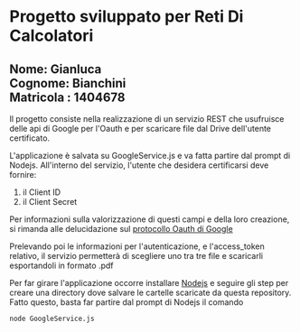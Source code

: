 <H1>Progetto sviluppato per Reti Di Calcolatori</H1>
<H2>Nome: Gianluca<br>
Cognome: Bianchini<br>
Matricola : 1404678</H2>

Il progetto consiste nella realizzazione di un servizio REST che usufruisce delle api di Google per l'Oauth e per scaricare file dal Drive dell'utente certificato.

L'applicazione è salvata su GoogleService.js e va fatta partire dal prompt di Nodejs. All'interno del servizio, l'utente che desidera certificarsi deve fornire:

<ol>
<li> il Client ID</li>
<li> il Client Secret</li>
</ol>

Per informazioni sulla valorizzazione di questi campi e della loro creazione, si rimanda alle delucidazione sul <a href="https://developers.google.com/identity/protocols/OAuth2">protocollo Oauth di Google</a>

Prelevando poi le informazioni per l'autenticazione, e l'access_token relativo, il servizio permetterà di scegliere uno tra tre file e scaricarli esportandoli in formato .pdf


Per far girare l'applicazione occorre installare <a href="https://nodejs.org/en/"> Nodejs<a> e seguire gli step per creare una directory dove salvare le cartelle scaricate da questa repository. Fatto questo, basta far partire dal prompt di Nodejs il comando

<code>node GoogleService.js</code>
